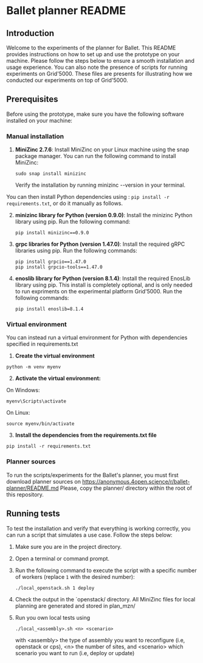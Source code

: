 # Ballet planner README

## Introduction
Welcome to the experiments of the planner for Ballet. This README provides instructions on how to set up and use the prototype on your machine. Please follow the steps below to ensure a smooth installation and usage experience.
You can also note the presence of scripts for running experiments on Grid'5000. These files are presents for illustrating how we conducted our experiments on top of Grid'5000.

## Prerequisites
Before using the prototype, make sure you have the following software installed on your machine:

### Manual installation

1. **MiniZinc 2.7.6**: Install MiniZinc on your Linux machine using the snap package manager. You can run the following command to install MiniZinc:
   ```shell
   sudo snap install minizinc
   ```
    Verify the installation by running minizinc --version in your terminal.

You can then install Python dependencies using : ```pip install -r requirements.txt```, or do it manually as follows.

2. **minizinc library for Python (version 0.9.0)**: Install the minizinc Python library using pip. Run the following command:
   ```shell
   pip install minizinc==0.9.0
   ```

3. **grpc libraries for Python (version 1.47.0)**: Install the required gRPC libraries using pip. Run the following commands:
   ```shell
   pip install grpcio==1.47.0
   pip install grpcio-tools==1.47.0
   ``` 

4. **enoslib library for Python (version 8.1.4)**: Install the required EnosLib library using pip. This install is completely optional, and is only needed to run expriments on the experimental platform Grid'5000. 
Run the following commands:
   ```shell
   pip install enoslib=8.1.4
   ``` 

### Virtual environment

You can instead run a virtual environment for Python with dependencies specified in requirements.txt

1. **Create the virtual environment**
```shell
python -m venv myenv
```

2. **Activate the virtual environment:**

On Windows:
```shell
myenv\Scripts\activate
```

On Linux:
```shell
source myenv/bin/activate
```

3. **Install the dependencies from the requirements.txt file**
```shell
pip install -r requirements.txt
```

### Planner sources

To run the scripts/experiments for the Ballet's planner, you must first download planner sources on https://anonymous.4open.science/r/ballet-planner/README.md
Please, copy the planner/ directory within the root of this repository. 

## Running tests

To test the installation and verify that everything is working correctly, you can run a script that simulates a use case. Follow the steps below:

1. Make sure you are in the project directory.

2. Open a terminal or command prompt.

3. Run the following command to execute the script with a specific number of workers (replace `1` with the desired number):
   ```shell
   ./local_openstack.sh 1 deploy
   ```

4. Check the output in the `openstack/ directory. All MiniZinc files for local planning are generated and stored in plan_mzn/

5. Run you own local tests using
   ```shell
   ./local_<assembly>.sh <n> <scenario>
   ```
   with \<assembly\> the type of assembly you want to reconfigure (i.e, openstack or cps), \<n\> the number of sites, and \<scenario\> which scenario you want to run (i.e, deploy or update) 